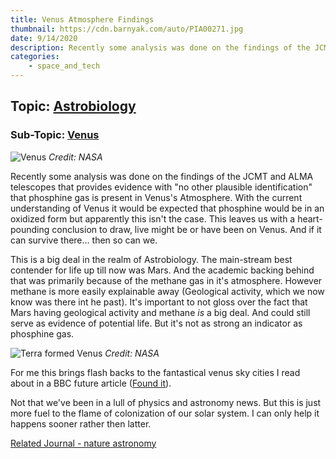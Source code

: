 ```yaml
---
title: Venus Atmosphere Findings
thumbnail: https://cdn.barnyak.com/auto/PIA00271.jpg
date: 9/14/2020
description: Recently some analysis was done on the findings of the JCMT and ALMA telescopes that provides evidence with...
categories:
    - space_and_tech
---
```

## Topic: [Astrobiology](https://astrobiology.nasa.gov/)
### Sub-Topic: [Venus](https://en.wikipedia.org/wiki/Venus)

![Venus](https://cdn.barnyak.com/auto/PIA00271.jpg)
*Credit: NASA*

Recently some analysis was done on the findings of the JCMT and ALMA telescopes that provides evidence with "no other plausible identification" that phosphine gas is present in Venus's Atmosphere.  With the current understanding of Venus it would be expected that phosphine would be in an oxidized form but apparently this isn't the case.  This leaves us with a heart-pounding conclusion to draw, live might be or have been on Venus.  And if it can survive there... then so can we.

This is a big deal in the realm of Astrobiology.  The main-stream best contender for life up till now was Mars.  And the academic backing behind that was primarily because of the methane gas in it's atmosphere.  However methane is more easily explainable away (Geological activity, which we now know was there int he past). It's important to not gloss over the fact that Mars having geological activity and methane *is* a big deal.  And could still serve as evidence of potential life.  But it's not as strong an indicator as phosphine gas.

![Terra formed Venus](https://cdn.barnyak.com/auto/ancient-venus-new.jpg)
*Credit: NASA*

For me this brings flash backs to the fantastical venus sky cities I read about in a BBC future article ([Found it](https://www.bbc.com/future/article/20161019-the-amazing-cloud-cities-we-could-build-on-venus)).

Not that we've been in a lull of physics and astronomy news.  But this is just more fuel to the flame of colonization of our solar system.  I can only help it happens sooner rather then latter.

[Related Journal - nature astronomy](https://www.nature.com/articles/s41550-020-1174-4)
